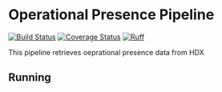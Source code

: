 # Operational Presence Pipeline

[![Build Status](https://github.com/OCHA-DAP/hdx-scraper-operationalpresence/actions/workflows/run-python-tests.yaml/badge.svg)](https://github.com/OCHA-DAP/hdx-scraper-operationalpresence/actions/workflows/run-python-tests.yaml)
[![Coverage Status](https://coveralls.io/repos/github/OCHA-DAP/hdx-scraper-operationalpresence/badge.svg?branch=main&ts=1)](https://coveralls.io/github/OCHA-DAP/hdx-scraper-operationalpresence?branch=main)
[![Ruff](https://img.shields.io/endpoint?url=https://raw.githubusercontent.com/astral-sh/ruff/main/assets/badge/v2.json)](https://github.com/astral-sh/ruff)

This pipeline retrieves oeprational presence data from HDX

## Running
